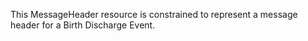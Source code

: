 This MessageHeader resource is constrained to represent a message header for a Birth Discharge Event.